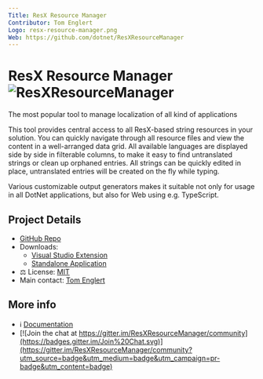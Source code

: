 ```yaml
---
Title: ResX Resource Manager
Contributor: Tom Englert
Logo: resx-resource-manager.png
Web: https://github.com/dotnet/ResXResourceManager
---
```

# ResX Resource Manager ![ResXResourceManager](https://raw.githubusercontent.com/dotnet/ResXResourceManager/master/src/ResXManager.VSIX/32x32.png)

The most popular tool to manage localization of all kind of applications

This tool provides central access to all ResX-based string resources in your solution. 
You can quickly navigate through all resource files and view the content in a well-arranged data grid.
All available languages are displayed side by side in filterable columns,
to make it easy to find untranslated strings or clean up orphaned entries. 
All strings can be quickly edited in place, untranslated entries will be created on the fly while typing.

Various customizable output generators makes it suitable not only for usage in all DotNet applications, but also for Web using e.g. TypeScript.

## Project Details

* [GitHub Repo](https://github.com/dotnet/ResXResourceManager)
* Downloads: 
  - [Visual Studio Extension](https://marketplace.visualstudio.com/items?itemName=TomEnglert.ResXManager)
  - [Standalone Application](https://github.com/dotnet/ResXResourceManager/releases/latest/download/Publish.zip)
* ⚖ License: [MIT](https://github.com/dotnet/ResXResourceManager/tree/master/LICENSE)
* Main contact: [Tom Englert](https://github.com/tom-englert)

## More info

* ℹ️ [Documentation](https://github.com/dotnet/ResXResourceManager/tree/master/Documentation)
* [![Join the chat at https://gitter.im/ResXResourceManager/community](https://badges.gitter.im/Join%20Chat.svg)](https://gitter.im/ResXResourceManager/community?utm_source=badge&utm_medium=badge&utm_campaign=pr-badge&utm_content=badge)



